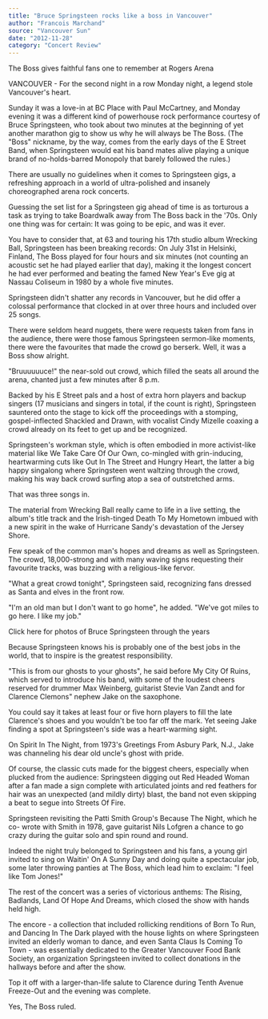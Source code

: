 ```yaml
---
title: "Bruce Springsteen rocks like a boss in Vancouver"
author: "Francois Marchand"
source: "Vancouver Sun"
date: "2012-11-28"
category: "Concert Review"
---
```


The Boss gives faithful fans one to remember at Rogers Arena

VANCOUVER - For the second night in a row Monday night, a legend stole Vancouver's heart.

Sunday it was a love-in at BC Place with Paul McCartney, and Monday evening it was a different kind of powerhouse rock performance courtesy of Bruce Springsteen, who took about two minutes at the beginning of yet another marathon gig to show us why he will always be The Boss. (The "Boss" nickname, by the way, comes from the early days of the E Street Band, when Springsteen would eat his band mates alive playing a unique brand of no-holds-barred Monopoly that barely followed the rules.)

There are usually no guidelines when it comes to Springsteen gigs, a refreshing approach in a world of ultra-polished and insanely choreographed arena rock concerts.

Guessing the set list for a Springsteen gig ahead of time is as torturous a task as trying to take Boardwalk away from The Boss back in the '70s. Only one thing was for certain: It was going to be epic, and was it ever.

You have to consider that, at 63 and touring his 17th studio album Wrecking Ball, Springsteen has been breaking records: On July 31st in Helsinki, Finland, The Boss played for four hours and six minutes (not counting an acoustic set he had played earlier that day), making it the longest concert he had ever performed and beating the famed New Year's Eve gig at Nassau Coliseum in 1980 by a whole five minutes.

Springsteen didn't shatter any records in Vancouver, but he did offer a colossal performance that clocked in at over three hours and included over 25 songs.

There were seldom heard nuggets, there were requests taken from fans in the audience, there were those famous Springsteen sermon-like moments, there were the favourites that made the crowd go berserk. Well, it was a Boss show alright.

"Bruuuuuuce!" the near-sold out crowd, which filled the seats all around the arena, chanted just a few minutes after 8 p.m.

Backed by his E Street pals and a host of extra horn players and backup singers (17 musicians and singers in total, if the count is right), Springsteen sauntered onto the stage to kick off the proceedings with a stomping, gospel-inflected Shackled and Drawn, with vocalist Cindy Mizelle coaxing a crowd already on its feet to get up and be recognized.

Springsteen's workman style, which is often embodied in more activist-like material like We Take Care Of Our Own, co-mingled with grin-inducing, heartwarming cuts like Out In The Street and Hungry Heart, the latter a big happy singalong where Springsteen went waltzing through the crowd, making his way back crowd surfing atop a sea of outstretched arms.

That was three songs in.

The material from Wrecking Ball really came to life in a live setting, the album's title track and the Irish-tinged Death To My Hometown imbued with a new spirit in the wake of Hurricane Sandy's devastation of the Jersey Shore.

Few speak of the common man's hopes and dreams as well as Springsteen. The crowd, 18,000-strong and with many waving signs requesting their favourite tracks, was buzzing with a religious-like fervor.

"What a great crowd tonight", Springsteen said, recognizing fans dressed as Santa and elves in the front row.

"I'm an old man but I don't want to go home", he added. "We've got miles to go here. I like my job."

Click here for photos of Bruce Springsteen through the years

Because Springsteen knows his is probably one of the best jobs in the world, that to inspire is the greatest responsibility.

"This is from our ghosts to your ghosts", he said before My City Of Ruins, which served to introduce his band, with some of the loudest cheers reserved for drummer Max Weinberg, guitarist Stevie Van Zandt and for Clarence Clemons" nephew Jake on the saxophone.

You could say it takes at least four or five horn players to fill the late Clarence's shoes and you wouldn't be too far off the mark. Yet seeing Jake finding a spot at Springsteen's side was a heart-warming sight.

On Spirit In The Night, from 1973's Greetings From Asbury Park, N.J., Jake was channeling his dear old uncle's ghost with pride.

Of course, the classic cuts made for the biggest cheers, especially when plucked from the audience: Springsteen digging out Red Headed Woman after a fan made a sign complete with articulated joints and red feathers for hair was an unexpected (and mildly dirty) blast, the band not even skipping a beat to segue into Streets Of Fire.

Springsteen revisiting the Patti Smith Group's Because The Night, which he co- wrote with Smith in 1978, gave guitarist Nils Lofgren a chance to go crazy during the guitar solo and spin round and round.

Indeed the night truly belonged to Springsteen and his fans, a young girl invited to sing on Waitin' On A Sunny Day and doing quite a spectacular job, some later throwing panties at The Boss, which lead him to exclaim: "I feel like Tom Jones!"

The rest of the concert was a series of victorious anthems: The Rising, Badlands, Land Of Hope And Dreams, which closed the show with hands held high.

The encore - a collection that included rollicking renditions of Born To Run, and Dancing In The Dark played with the house lights on where Springsteen invited an elderly woman to dance, and even Santa Claus Is Coming To Town - was essentially dedicated to the Greater Vancouver Food Bank Society, an organization Springsteen invited to collect donations in the hallways before and after the show.

Top it off with a larger-than-life salute to Clarence during Tenth Avenue Freeze-Out and the evening was complete.

Yes, The Boss ruled.